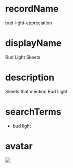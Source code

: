 
# recordName

bud-light-appreciation

# displayName

Bud Light Skeets

# description

Skeets that mention Bud Light

# searchTerms

- bud light

# avatar

![](budlight_bottles.png)
